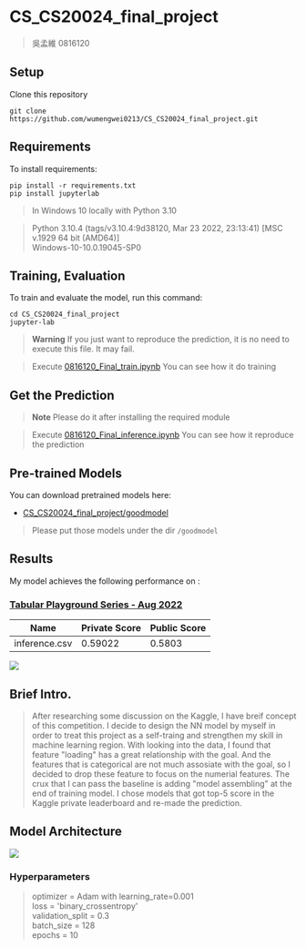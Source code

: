 # CS_CS20024_final_project 

> 吳孟維 0816120

## Setup

Clone this repository

```clone
git clone https://github.com/wumengwei0213/CS_CS20024_final_project.git
```
## Requirements

To install requirements:

```setup
pip install -r requirements.txt
pip install jupyterlab
```

> In Windows 10 locally with Python 3.10

> Python 3.10.4 (tags/v3.10.4:9d38120, Mar 23 2022, 23:13:41) [MSC v.1929 64 bit (AMD64)]  
> Windows-10-10.0.19045-SP0  

## Training, Evaluation

To train and evaluate the model, run this command:

```train
cd CS_CS20024_final_project
jupyter-lab
```

> **Warning**
> If you just want to reproduce the prediction, it is no need to execute this file. It may fail.

> Execute [0816120_Final_train.ipynb](https://github.com/wumengwei0213/CS_CS20024_final_project/blob/34ee68394a940aeb41e535c5c7d6e301094cc7a9/0816120_Final_train.ipynb) You can see how it do training  

## Get the Prediction

> **Note**
> Please do it after installing the required module

> Execute [0816120_Final_inference.ipynb](https://github.com/wumengwei0213/CS_CS20024_final_project/blob/34ee68394a940aeb41e535c5c7d6e301094cc7a9/0816120_Final_inference.ipynb) You can see how it reproduce the prediction  

## Pre-trained Models

You can download pretrained models here:

- [CS_CS20024_final_project/goodmodel](https://github.com/wumengwei0213/CS_CS20024_final_project/tree/main/goodmodel)  

> Please put those models under the dir `/goodmodel`

## Results

My model achieves the following performance on :

### [Tabular Playground Series - Aug 2022](https://www.kaggle.com/competitions/tabular-playground-series-aug-2022/)

| Name         | Private Score | Public Score |
| ------------------ |---------------- | -------------- |
| inference.csv   |     0.59022         |      0.5803       |  

![](https://i.imgur.com/2GD780n.png)

## Brief Intro.  
>    After researching some discussion on the Kaggle, I have breif concept of this competition. I decide to design the NN model by myself in order to treat this project as a self-traing and strengthen my skill in machine learning region. With looking into the data, I found that feature "loading" has a great relationship with the goal. And the features that is categorical are not much assosiate with the goal, so I decided to drop these feature to focus on the numerial features. The crux that I can pass the baseline is adding "model assembling" at the end of training model. I chose models that got top-5 score in the Kaggle private leaderboard and re-made the prediction.
    
## Model Architecture  
![](https://i.imgur.com/DZCUs6I.png)  
### Hyperparameters  
> optimizer = Adam with learning_rate=0.001  
> loss = 'binary_crossentropy'  
> validation_split = 0.3  
> batch_size = 128  
> epochs = 10  
